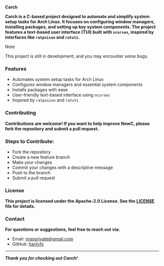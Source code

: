 <strong>Carch</strong>

<strong>**Carch** is a C-based project designed to automate and simplify system setup tasks for Arch Linux. It focuses on configuring window managers, installing packages, and setting up key system components. The project features a text-based user interface (TUI) built with `ncurses`, inspired by interfaces like `ratpoison` and `ratuti`. </strong>

> [!Note]
> This project is still in development, and you may encounter some bugs.  

### Features

- Automates system setup tasks for Arch Linux
- Configures window managers and essential system components
- Installs packages with ease
- User-friendly text-based interface using `ncurses`
- Inspired by `ratpoison` and `ratuti`

### Contributing

**Contributions are welcome! If you want to help improve NewC, please fork the repository and submit a pull request.**

### Steps to Contribute:

- Fork the repository
- Create a new feature branch
- Make your changes
- Commit your changes with a descriptive message
- Push to the branch
- Submit a pull request

### License

**This project is licensed under the Apache-2.0 License. See the [LICENSE](LICENSE) file for details.**

### Contact

**For questions or suggestions, feel free to reach out via:**

- Email: ingoprivate@gmail.com
- GitHub: [harilvfs](https://github.com/harilvfs)

---

<strong> *Thank you for checking out Carch!* </strong>
